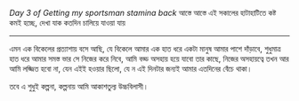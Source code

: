 _Day 3 of Getting my sportsman stamina back_
আস্তে আস্তে এই সকালের হাটাহাটিতে কষ্ট কমই হচ্ছে, দেখা যাক কতদিন চালিয়ে যাওয়া যায়

---
এমন এক বিকেলের প্রত্যাশায় বসে আছি, যে বিকেলে আমার এক হাত ধরে একটা মানুষ আমার পাশে দাঁড়াবে, শুধুমাত্র হাত ধরে আমার সমস্ত ভার সে নিজের করে নিবে, আমি বড্ড অসহায় হয়ে যাবো তার কাছে, নিজের অসহায়ত্বে তখন আর আমি লজ্জিত হবো না, যেন এইই হওয়ার ছিলো, যে ন এই দিনটার জন্যই আমার এতদিনের বেঁচে থাকা।

তবে এ শুধুই কল্পনা, কল্পনায় আমি আকাশতুল্য উচ্চবিলাসী।